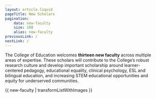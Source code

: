 ```yaml
---
layout: article.liquid
pageTitle: New Scholars
pagination:
    data: new-faculty
    size: 100
    alias: new-faculty
previousLink: /
nextLink: /
---
```


The College of Education welcomes **thirteen new faculty** across multiple areas of expertise. These scholars will contribute to the College’s robust research culture and develop important scholarship around learner-centered pedagogy, educational equality, clinical psychology, ESL and bilingual education, and increasing STEM educational opportunities and equity for underserved communities.

{{ new-faculty | transformListWithImages }}